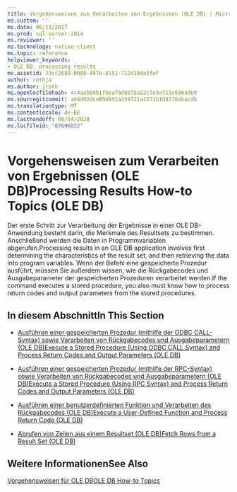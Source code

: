 ```yaml
---
title: Vorgehensweisen zum Verarbeiten von Ergebnissen (OLE DB) | Microsoft-Dokumentation
ms.custom: ''
ms.date: 06/13/2017
ms.prod: sql-server-2014
ms.reviewer: ''
ms.technology: native-client
ms.topic: reference
helpviewer_keywords:
- OLE DB, processing results
ms.assetid: 23cc2688-6080-497e-8151-712d10da5fef
author: rothja
ms.author: jroth
ms.openlocfilehash: 4c4aab04b1fbeaf9d0875a22c3e3e713c698a9b9
ms.sourcegitcommit: ad4d92dce894592a259721a1571b1d8736abacdb
ms.translationtype: MT
ms.contentlocale: de-DE
ms.lasthandoff: 08/04/2020
ms.locfileid: "87696822"
---
```

# <a name="processing-results-how-to-topics-ole-db"></a><span data-ttu-id="d5763-102">Vorgehensweisen zum Verarbeiten von Ergebnissen (OLE DB)</span><span class="sxs-lookup"><span data-stu-id="d5763-102">Processing Results How-to Topics (OLE DB)</span></span>
  <span data-ttu-id="d5763-103">Der erste Schritt zur Verarbeitung der Ergebnisse in einer OLE DB-Anwendung besteht darin, die Merkmale des Resultsets zu bestimmen. Anschließend werden die Daten in Programmvariablen abgerufen.</span><span class="sxs-lookup"><span data-stu-id="d5763-103">Processing results in an OLE DB application involves first determining the characteristics of the result set, and then retrieving the data into program variables.</span></span> <span data-ttu-id="d5763-104">Wenn der Befehl eine gespeicherte Prozedur ausführt, müssen Sie außerdem wissen, wie die Rückgabecodes und Ausgabeparameter der gespeicherten Prozeduren verarbeitet werden.</span><span class="sxs-lookup"><span data-stu-id="d5763-104">If the command executes a stored procedure, you also must know how to process return codes and output parameters from the stored procedures.</span></span>  
  
## <a name="in-this-section"></a><span data-ttu-id="d5763-105">In diesem Abschnitt</span><span class="sxs-lookup"><span data-stu-id="d5763-105">In This Section</span></span>  
  
-   [<span data-ttu-id="d5763-106">Ausführen einer gespeicherten Prozedur &#40;mithilfe der ODBC CALL-Syntax&#41; sowie Verarbeiten von Rückgabecodes und Ausgabeparametern &#40;OLE DB&#41;</span><span class="sxs-lookup"><span data-stu-id="d5763-106">Execute a Stored Procedure &#40;Using ODBC CALL Syntax&#41; and Process Return Codes and Output Parameters &#40;OLE DB&#41;</span></span>](execute-stored-procedure-with-odbc-call-and-process-output.md)  
  
-   [<span data-ttu-id="d5763-107">Ausführen einer gespeicherten Prozedur &#40;mithilfe der RPC-Syntax&#41; sowie Verarbeiten von Rückgabecodes und Ausgabeparametern &#40;OLE DB&#41;</span><span class="sxs-lookup"><span data-stu-id="d5763-107">Execute a Stored Procedure &#40;Using RPC Syntax&#41; and Process Return Codes and Output Parameters &#40;OLE DB&#41;</span></span>](execute-stored-procedure-with-rpc-and-process-output.md)  
  
-   [<span data-ttu-id="d5763-108">Ausführen einer benutzerdefinierten Funktion und Verarbeiten des Rückgabecodes &#40;OLE DB&#41;</span><span class="sxs-lookup"><span data-stu-id="d5763-108">Execute a User-Defined Function and Process Return Code &#40;OLE DB&#41;</span></span>](execute-a-user-defined-function-and-process-return-code-ole-db.md)  
  
-   [<span data-ttu-id="d5763-109">Abrufen von Zeilen aus einem Resultset &#40;OLE DB&#41;</span><span class="sxs-lookup"><span data-stu-id="d5763-109">Fetch Rows from a Result Set &#40;OLE DB&#41;</span></span>](fetch-rows-from-a-result-set-ole-db.md)  
  
## <a name="see-also"></a><span data-ttu-id="d5763-110">Weitere Informationen</span><span class="sxs-lookup"><span data-stu-id="d5763-110">See Also</span></span>  
 [<span data-ttu-id="d5763-111">Vorgehensweisen für OLE DB</span><span class="sxs-lookup"><span data-stu-id="d5763-111">OLE DB How-to Topics</span></span>](../ole-db-how-to-topics.md)  
  
  
